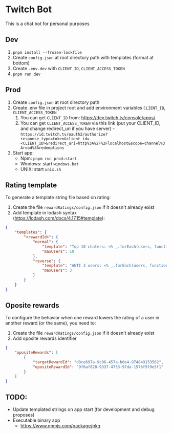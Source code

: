 # Twitch Bot

This is a chat bot for personal purposes

## Dev

1. `pnpm install --frozen-lockfile`
2. Create `config.json` at root directory path with templates (format at bottom)
3. Create `.env.dev` with `CLIENT_ID`, `CLIENT_ACCESS_TOKEN`
4. `pnpm run dev`

## Prod

1. Create `config.json` at root directory path
2. Create .env file in project root and add environment variables `CLIENT_ID`, `CLIENT_ACCESS_TOKEN`
    1. You can get `CLIENT_ID` from: https://dev.twitch.tv/console/apps/
    2. You can get `CLIENT_ACCESS_TOKEN` via this link (put your CLIENT_ID, and change redirect_uri if you have server) - `https://id.twitch.tv/oauth2/authorize?response_type=token&client_id=<CLIENT_ID>&redirect_uri=http%3A%2F%2Flocalhost&scope=channel%3Aread%3Aredemptions`
3. Start app:
    - Npm: `pnpm run prod:start`
    - Windows: start `windows.bat`
    - UNIX: start `unix.sh`

## Rating template

To generate a template string file based on rating:

1. Сreate the file `rewardRatings/config.json` if it doesn't already exist
2. Add template in lodash syntax (https://lodash.com/docs/4.17.15#template):

```json
{
    "templates": {
        "<rewardId>": {
            "normal": {
                "template": "Top 10 chaters: <% _.forEach(users, function(user) { %>#${user.ratingOrder} ${user.displayName} <% }); %>",
                "maxUsers": 10
            },
            "reverse": {
                "template": "ANTI 3 users: <% _.forEach(users, function(user) { %>#${user.ratingOrder} ${user.displayName} <% }); %>",
                "maxUsers": 3
            }
        }
    }
}
```

## Oposite rewards

To configure the behavior when one reward lowers the rating of a user in another reward (or the same), you need to:

1. Сreate the file `rewardRatings/config.json` if it doesn't already exist
2. Add oposite rewards identifier

```json
{
    "opositeRewards": [
        {
            "targetRewardId": "d8ce697a-9c06-457a-b0e4-974849153562",
            "opositeRewardId": "9f6af828-9337-4733-97da-1576f5f9e5f1"
        }
    ]
}
```

## TODO:

-   Update templated strings on app start (for development and debug proposes)
-   Executable binary app
    -   https://www.npmjs.com/package/pkg
